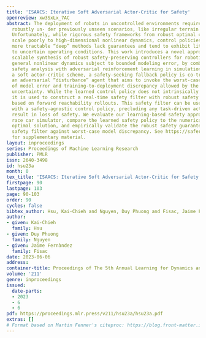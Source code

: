 ```yaml
---
title: 'ISAACS: Iterative Soft Adversarial Actor-Critic for Safety'
openreview: xw3SxLx_7AC
abstract: The deployment of robots in uncontrolled environments requires them to operate
  robustly un- der previously unseen scenarios, like irregular terrain and wind conditions.
  Unfortunately, while rigorous safety frameworks from robust optimal control theory
  scale poorly to high-dimensional nonlinear dynamics, control policies computed by
  more tractable “deep” methods lack guarantees and tend to exhibit little robustness
  to uncertain operating conditions. This work introduces a novel approach enabling
  scalable synthesis of robust safety-preserving controllers for robotic systems with
  general nonlinear dynamics subject to bounded modeling error, by combining game-theoretic
  safety analysis with adversarial reinforcement learning in simulation. Following
  a soft actor-critic scheme, a safety-seeking fallback policy is co-trained with
  an adversarial “disturbance” agent that aims to invoke the worst-case realization
  of model error and training-to-deployment discrepancy allowed by the designer’s
  uncertainty. While the learned control policy does not intrinsically guarantee safety,
  it is used to construct a real-time safety filter with robust safety guarantees
  based on forward reachability rollouts. This safety filter can be used in conjunction
  with a safety-agnostic control policy, precluding any task-driven actions that could
  result in loss of safety. We evaluate our learning-based safety approach in a 5D
  race car simulator, compare the learned safety policy to the numerically obtained
  optimal solution, and empirically validate the robust safety guarantee of our proposed
  safety filter against worst-case model discrepancy. See https://saferoboticslab.github.io/ISAACS/
  for supplementary material.
layout: inproceedings
series: Proceedings of Machine Learning Research
publisher: PMLR
issn: 2640-3498
id: hsu23a
month: 0
tex_title: 'ISAACS: Iterative Soft Adversarial Actor-Critic for Safety'
firstpage: 90
lastpage: 103
page: 90-103
order: 90
cycles: false
bibtex_author: Hsu, Kai-Chieh and Nguyen, Duy Phuong and Fisac, Jaime Fern\`andez
author:
- given: Kai-Chieh
  family: Hsu
- given: Duy Phuong
  family: Nguyen
- given: Jaime Fernàndez
  family: Fisac
date: 2023-06-06
address:
container-title: Proceedings of The 5th Annual Learning for Dynamics and Control Conference
volume: '211'
genre: inproceedings
issued:
  date-parts:
  - 2023
  - 6
  - 6
pdf: https://proceedings.mlr.press/v211/hsu23a/hsu23a.pdf
extras: []
# Format based on Martin Fenner's citeproc: https://blog.front-matter.io/posts/citeproc-yaml-for-bibliographies/
---
```

